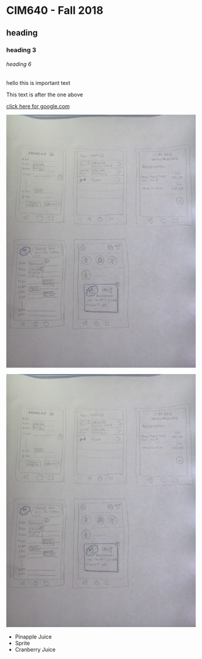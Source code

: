 # CIM640 - Fall 2018

## heading


### heading 3

###### heading 6

hello this is important text

This text is after the one above

[click here for google.com](http://www.google.com)

![impossible app](https://github.com/MariaAguilarV/CIM-640-Creative-Coding/blob/master/images/IMG_20180828_120219.jpg)

![impossible app](../images/IMG_20180828_120219.jpg)

* Pinapple Juice
* Sprite
* Cranberry Juice
